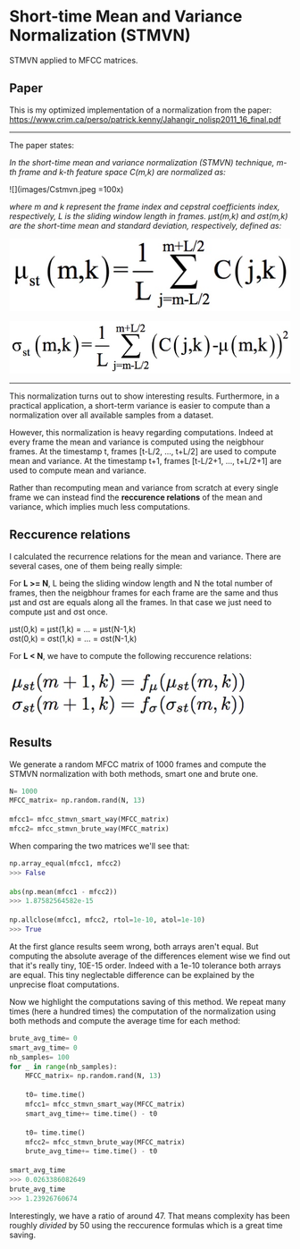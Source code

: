 # Short-time Mean and Variance Normalization (STMVN)

STMVN applied to MFCC matrices.

## Paper

This is my optimized implementation of a normalization from the paper:
https://www.crim.ca/perso/patrick.kenny/Jahangir_nolisp2011_16_final.pdf

---

The paper states:

*In the short-time mean and variance normalization (STMVN) technique, m-th frame
and k-th feature space C(m,k) are normalized as:*


![](images/Cstmvn.jpeg =100x)

*where m and k represent the frame index and cepstral coefficients index,
respectively, L is the sliding window length in frames. μst(m,k) and σst(m,k) are the
short-time mean and standard deviation, respectively, defined as:*

![](images/MUst.jpeg)

![](images/SIGMAst.jpeg)

---

This normalization turns out to show interesting results. Furthermore, in a practical application, a short-term variance is easier to compute than a normalization over all available samples from a dataset.

However, this normalization is heavy regarding computations. Indeed at every frame the mean and variance is computed using the neigbhour frames. At the timestamp t, frames [t-L/2, ..., t+L/2] are used to compute mean and variance. At the timestamp t+1, frames [t-L/2+1, ..., t+L/2+1] are used to compute mean and variance.

Rather than recomputing mean and variance from scratch at every single frame we can instead find the **reccurence relations** of the mean and variance, which implies much less computations.


## Reccurence relations

I calculated the recurrence relations for the mean and variance.
There are several cases, one of them being really simple:

For **L >= N**, L being the sliding window length and N the total number of frames, then the neigbhour frames for each frame are the same and thus μst and σst are equals along all the frames. In that case we just need to compute μst and σst once.

μst(0,k) = μst(1,k) = ... = μst(N-1,k)<br/>
σst(0,k) = σst(1,k) = ... = σst(N-1,k)

For **L < N**, we have to compute the following reccurence relations:

![](images/reccurence.jpeg)



## Results

We generate a random MFCC matrix of 1000 frames and compute the STMVN normalization with both methods, smart one and brute one.

```python
N= 1000
MFCC_matrix= np.random.rand(N, 13)

mfcc1= mfcc_stmvn_smart_way(MFCC_matrix)
mfcc2= mfcc_stmvn_brute_way(MFCC_matrix)
```

When comparing the two matrices we'll see that:

```python
np.array_equal(mfcc1, mfcc2)
>>> False

abs(np.mean(mfcc1 - mfcc2))
>>> 1.87582564582e-15

np.allclose(mfcc1, mfcc2, rtol=1e-10, atol=1e-10)
>>> True
```

At the first glance results seem wrong, both arrays aren't equal. But computing the absolute average of the differences element wise we find out that it's really tiny, 10E-15 order.
Indeed with a 1e-10 tolerance both arrays are equal.
This tiny neglectable difference can be explained by the unprecise float computations.

Now we highlight the computations saving of this method. We repeat many times (here a hundred times) the computation of the normalization using both methods and compute the average time for each method:

```python
brute_avg_time= 0
smart_avg_time= 0
nb_samples= 100
for _ in range(nb_samples):
    MFCC_matrix= np.random.rand(N, 13)

    t0= time.time()
    mfcc1= mfcc_stmvn_smart_way(MFCC_matrix)
    smart_avg_time+= time.time() - t0

    t0= time.time()
    mfcc2= mfcc_stmvn_brute_way(MFCC_matrix)
    brute_avg_time+= time.time() - t0

smart_avg_time
>>> 0.0263386082649
brute_avg_time
>>> 1.23926760674
```

Interestingly, we have a ratio of around 47. That means complexity has been roughly *divided* by 50 using the reccurence formulas which is a great time saving.
